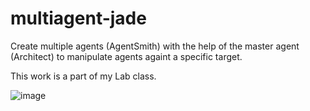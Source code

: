 # multiagent-jade

Create multiple agents (AgentSmith) with the help of the master agent (Architect)
to manipulate agents againt a specific target.

This work is a part of my Lab class. 

![image](https://user-images.githubusercontent.com/55482580/139576401-2c754414-3d90-4ee8-a788-58a1e5bf105a.png)
